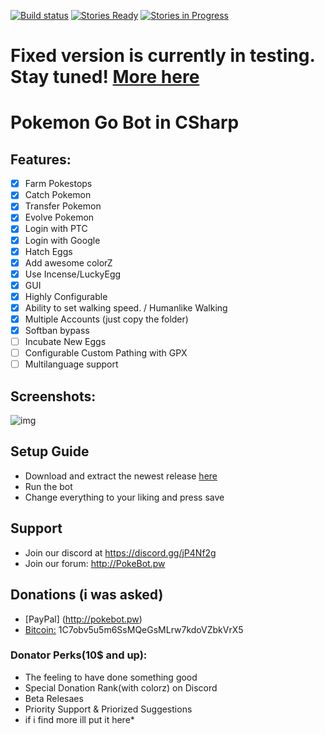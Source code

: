 [![Build status](https://ci.appveyor.com/api/projects/status/d820gn08fa3pwuih?svg=true)](https://ci.appveyor.com/project/shiftcodeYT/pokebot3)
[![Stories Ready](https://badge.waffle.io/shiftcodeYT/PokeBot3.png?label=ready&title=Ready)](https://waffle.io/shiftcodeYT/PokeBot3)
[![Stories in Progress](https://badge.waffle.io/shiftcodeYT/PokeBot3.png?label=in%20progress&title=In%20Progress)](https://waffle.io/shiftcodeYT/PokeBot3)
# Fixed version is currently in testing. Stay tuned! [More here](https://github.com/shiftcodeYT/PokeBot3/issues/123)

# Pokemon Go Bot in CSharp

## Features:
- [x] Farm Pokestops
- [x] Catch Pokemon
- [x] Transfer Pokemon
- [x] Evolve Pokemon
- [x] Login with PTC
- [x] Login with Google
- [x] Hatch Eggs
- [x] Add awesome colorZ
- [x] Use Incense/LuckyEgg
- [x] GUI
- [x] Highly Configurable
- [x] Ability to set walking speed. / Humanlike Walking
- [x] Multiple Accounts (just copy the folder)
- [x] Softban bypass
- [ ] Incubate New Eggs
- [ ] Configurable Custom Pathing with GPX
- [ ] Multilanguage support

## Screenshots:
![img](http://i.imgur.com/WqgyLOf.png)

## Setup Guide
- Download and extract the newest release [here](https://github.com/shiftcodeYT/PokeBot3/releases/latest)
- Run the bot
- Change everything to your liking and press save

## Support
- Join our discord at https://discord.gg/jP4Nf2g
- Join our forum: http://PokeBot.pw

## Donations (i was asked)
- [PayPal] (http://pokebot.pw)
- [Bitcoin:](bitcoin:1C7obv5u5m6SsMQeGsMLrw7kdoVZbkVrX5) 1C7obv5u5m6SsMQeGsMLrw7kdoVZbkVrX5

### Donator Perks(10$ and up):
- The feeling to have done something good
- Special Donation Rank(with colorz) on Discord
- Beta Relesaes
- Priority Support & Priorized Suggestions
- if i find more ill put it here*
